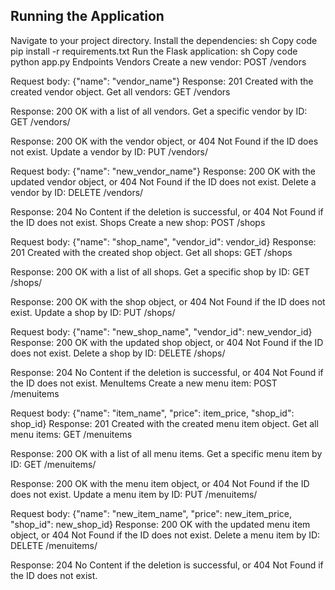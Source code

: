 
## Running the Application

Navigate to your project directory.
Install the dependencies:
sh
Copy code
pip install -r requirements.txt
Run the Flask application:
sh
Copy code
python app.py
Endpoints
Vendors
Create a new vendor: POST /vendors

Request body: {"name": "vendor_name"}
Response: 201 Created with the created vendor object.
Get all vendors: GET /vendors

Response: 200 OK with a list of all vendors.
Get a specific vendor by ID: GET /vendors/<id>

Response: 200 OK with the vendor object, or 404 Not Found if the ID does not exist.
Update a vendor by ID: PUT /vendors/<id>

Request body: {"name": "new_vendor_name"}
Response: 200 OK with the updated vendor object, or 404 Not Found if the ID does not exist.
Delete a vendor by ID: DELETE /vendors/<id>

Response: 204 No Content if the deletion is successful, or 404 Not Found if the ID does not exist.
Shops
Create a new shop: POST /shops

Request body: {"name": "shop_name", "vendor_id": vendor_id}
Response: 201 Created with the created shop object.
Get all shops: GET /shops

Response: 200 OK with a list of all shops.
Get a specific shop by ID: GET /shops/<id>

Response: 200 OK with the shop object, or 404 Not Found if the ID does not exist.
Update a shop by ID: PUT /shops/<id>

Request body: {"name": "new_shop_name", "vendor_id": new_vendor_id}
Response: 200 OK with the updated shop object, or 404 Not Found if the ID does not exist.
Delete a shop by ID: DELETE /shops/<id>

Response: 204 No Content if the deletion is successful, or 404 Not Found if the ID does not exist.
MenuItems
Create a new menu item: POST /menuitems

Request body: {"name": "item_name", "price": item_price, "shop_id": shop_id}
Response: 201 Created with the created menu item object.
Get all menu items: GET /menuitems

Response: 200 OK with a list of all menu items.
Get a specific menu item by ID: GET /menuitems/<id>

Response: 200 OK with the menu item object, or 404 Not Found if the ID does not exist.
Update a menu item by ID: PUT /menuitems/<id>

Request body: {"name": "new_item_name", "price": new_item_price, "shop_id": new_shop_id}
Response: 200 OK with the updated menu item object, or 404 Not Found if the ID does not exist.
Delete a menu item by ID: DELETE /menuitems/<id>

Response: 204 No Content if the deletion is successful, or 404 Not Found if the ID does not exist.